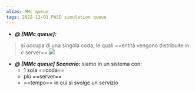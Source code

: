 ```yaml
---
alias: MMc queue
tags: 2022-12-01 PASD simulation queue
---
```


- ***@ [MMc queue]:***
> si occupa di una singola coda, le quali ==entità vengono distribuite in $c$ server==
> ![](Uni/PASD/img/mmcqueue.jpeg)
<!--ID: 1670236970433-->




- ***@ [MMc queue] Scenario:***
	 siamo in un sistema con:
	- 1 sola ==coda==
	- più ==server==
	- ==tempo== in cui si svolge un servizio
<!--ID: 1670236970438-->


